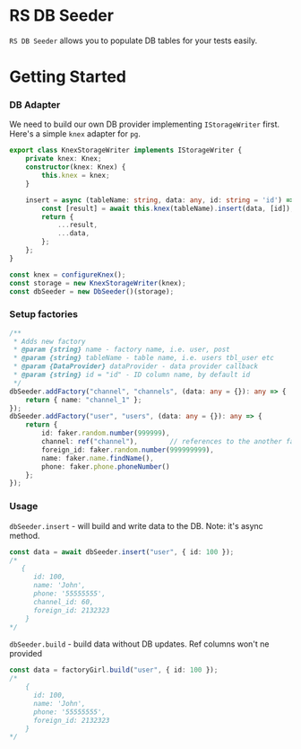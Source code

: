 # RS DB Seeder

`RS DB Seeder` allows you to populate DB tables for your tests easily.

# Getting Started

### DB Adapter
We need to build our own DB provider implementing `IStorageWriter` first.
Here's a simple `knex` adapter for `pg`. 

```typescript
export class KnexStorageWriter implements IStorageWriter {
    private knex: Knex;
    constructor(knex: Knex) {
        this.knex = knex;
    }

    insert = async (tableName: string, data: any, id: string = 'id') => {
        const [result] = await this.knex(tableName).insert(data, [id]);
        return {
            ...result,
            ...data,
        };
    };
}

const knex = configureKnex();
const storage = new KnexStorageWriter(knex);
const dbSeeder = new DbSeeder()(storage);
```

### Setup factories
```typescript
/**
 * Adds new factory
 * @param {string} name - factory name, i.e. user, post
 * @param {string} tableName - table name, i.e. users tbl_user etc
 * @param {DataProvider} dataProvider - data provider callback
 * @param {string} id = "id" - ID column name, by default id  
 */
dbSeeder.addFactory("channel", "channels", (data: any = {}): any => {
    return { name: "channel_1" };
});
dbSeeder.addFactory("user", "users", (data: any = {}): any => {
    return {
        id: faker.random.number(999999),
        channel: ref("channel"),        // references to the another factory
        foreign_id: faker.random.number(999999999),
        name: faker.name.findName(),
        phone: faker.phone.phoneNumber()
    };
});
```

### Usage 

`dbSeeder.insert` - will build and write data to the DB. Note: it's async method.
```typescript
const data = await dbSeeder.insert("user", { id: 100 });
/*
   {
      id: 100,
      name: 'John',
      phone: '55555555',
      channel_id: 60,
      foreign_id: 2132323
    }
*/
``` 

`dbSeeder.build` - build data without DB updates. Ref columns won't ne provided
```typescript
const data = factoryGirl.build("user", { id: 100 });
/*
    {
      id: 100,
      name: 'John',
      phone: '55555555',
      foreign_id: 2132323
    }
*/
```
